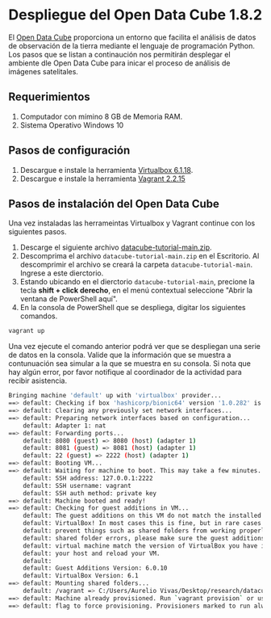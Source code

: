 # Despliegue del Open Data Cube 1.8.2

El [Open Data Cube](https://www.opendatacube.org/) proporciona un entorno que facilita el análisis de datos de observación de la tierra mediante el lenguaje de programación Python. Los pasos que se listan a continaución nos permitirán desplegar el ambiente dle Open Data Cube para inicar el proceso de análisis de imágenes satelitales.

## Requerimientos

1. Computador con mímino 8 GB de Memoria RAM.
2. Sistema Operativo Windows 10

## Pasos de configuración

1. Descargue e instale la herramienta [Virtualbox 6.1.18](https://download.virtualbox.org/virtualbox/6.1.18/VirtualBox-6.1.18-142142-Win.exe).
2. Descargue e instale la herramienta [Vagrant 2.2.15](https://releases.hashicorp.com/vagrant/2.2.15/vagrant_2.2.15_x86_64.msi)

## Pasos de instalación del Open Data Cube 

Una vez instaladas las herrameintas Virtualbox y Vagrant continue con los siguientes pasos.

1. Descarge el siguiente archivo [datacube-tutorial-main.zip](https://github.com/DonAurelio/datacube-tutorial/archive/refs/heads/main.zip).
2. Descomprima el archivo `datacube-tutorial-main.zip` en el Escritorio. Al descomprimir el archivo se creará la carpeta `datacube-tutorial-main`. Ingrese a este dierctorio.
3. Estando ubicando en el dierctorio `datacube-tutorial-main`, precione la tecla **shift + click derecho**, en el menú contextual seleccione "Abrir la ventana de PowerShell aquí".
4. En la consola de PowerShell que se despliega, digitar los siguientes comandos.

```bash 
vagrant up
```
Una vez ejecute el comando anterior podrá ver que se despliegan una serie de datos en la consola. Valide que la información que se muestra a contunuación sea simular a la que se muestra en su consola. Si nota que hay algún error, por favor notifique al coordinador de la actividad para recibir asistencia.

```bash
Bringing machine 'default' up with 'virtualbox' provider...
==> default: Checking if box 'hashicorp/bionic64' version '1.0.282' is up to date...
==> default: Clearing any previously set network interfaces...
==> default: Preparing network interfaces based on configuration...
    default: Adapter 1: nat
==> default: Forwarding ports...
    default: 8080 (guest) => 8080 (host) (adapter 1)
    default: 8081 (guest) => 8081 (host) (adapter 1)
    default: 22 (guest) => 2222 (host) (adapter 1)
==> default: Booting VM...
==> default: Waiting for machine to boot. This may take a few minutes...
    default: SSH address: 127.0.0.1:2222
    default: SSH username: vagrant
    default: SSH auth method: private key
==> default: Machine booted and ready!
==> default: Checking for guest additions in VM...
    default: The guest additions on this VM do not match the installed version of
    default: VirtualBox! In most cases this is fine, but in rare cases it can
    default: prevent things such as shared folders from working properly. If you see
    default: shared folder errors, please make sure the guest additions within the
    default: virtual machine match the version of VirtualBox you have installed on
    default: your host and reload your VM.
    default:
    default: Guest Additions Version: 6.0.10
    default: VirtualBox Version: 6.1
==> default: Mounting shared folders...
    default: /vagrant => C:/Users/Aurelio Vivas/Desktop/research/datacube
==> default: Machine already provisioned. Run `vagrant provision` or use the `--provision`
==> default: flag to force provisioning. Provisioners marked to run always will still run.
```
